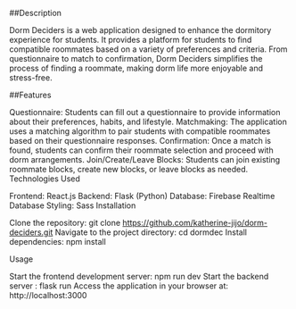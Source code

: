 ##Description

Dorm Deciders is a web application designed to enhance the dormitory experience for students. It provides a platform for students to find compatible roommates based on a variety of preferences and criteria. From questionnaire to match to confirmation, Dorm Deciders simplifies the process of finding a roommate, making dorm life more enjoyable and stress-free.

##Features

Questionnaire: Students can fill out a questionnaire to provide information about their preferences, habits, and lifestyle.
Matchmaking: The application uses a matching algorithm to pair students with compatible roommates based on their questionnaire responses.
Confirmation: Once a match is found, students can confirm their roommate selection and proceed with dorm arrangements.
Join/Create/Leave Blocks: Students can join existing roommate blocks, create new blocks, or leave blocks as needed.
Technologies Used

Frontend: React.js
Backend: Flask (Python)
Database: Firebase Realtime Database
Styling: Sass
Installation

Clone the repository: git clone https://github.com/katherine-jijo/dorm-deciders.git
Navigate to the project directory: cd dormdec
Install dependencies: npm install

Usage

Start the frontend development server: npm run dev
Start the backend server : flask run
Access the application in your browser at: http://localhost:3000


